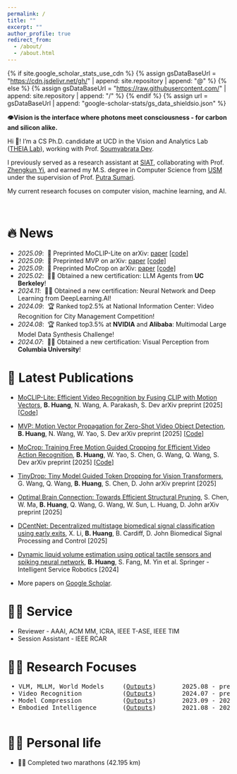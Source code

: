 ```yaml
---
permalink: /
title: ""
excerpt: ""
author_profile: true
redirect_from: 
  - /about/
  - /about.html
---
```


{% if site.google_scholar_stats_use_cdn %}
{% assign gsDataBaseUrl = "https://cdn.jsdelivr.net/gh/" | append: site.repository | append: "@" %}
{% else %}
{% assign gsDataBaseUrl = "https://raw.githubusercontent.com/" | append: site.repository | append: "/" %}
{% endif %}
{% assign url = gsDataBaseUrl | append: "google-scholar-stats/gs_data_shieldsio.json" %}

<span class='anchor' id='about-me'></span>


**👁️Vision is the interface where photons meet consciousness - for carbon and silicon alike.**  


Hi 👋! I’m a CS Ph.D. candidate at UCD in the Vision and Analytics Lab (<a href="https://soumyabrata.dev/theia/">THEIA Lab</a>), working with Prof. <a href="https://soumyabrata.dev/">Soumyabrata Dev</a>.  

I previously served as a research assistant at <a href="http://english.siat.cas.cn/">SIAT</a>, collaborating with Prof. <a href="https://scholar.google.com/citations?user=LggfIykAAAAJ&hl=en">Zhengkun Yi</a>, and earned my M.S. degree in Computer Science from <a href="https://www.usm.my/en/">USM</a> under the supervision of Prof. <a href="https://scholar.google.com/citations?user=OehI3nsAAAAJ&hl=en">Putra Sumari</a>.  


My current research focuses on computer vision, machine learning, and AI.  

<!--I have published several papers with total <a href='https://scholar.google.com/citations?user=WsVak2gAAAAJ'><img src="https://img.shields.io/endpoint?url={{ url | url_encode }}&logo=Google%20Scholar&labelColor=f6f6f6&color=9cf&style=flat&label=citations"></a> google scholar citations. 
-->

<br>


# 🔥 News
- *2025.09*: &nbsp;📝 Preprinted MoCLIP-Lite on arXiv: [paper](https://arxiv.org/abs/2509.17084) [[code]](https://github.com/microa/MoCLIP-Lite)
- *2025.09*: &nbsp;📝 Preprinted MVP on arXiv: [paper](https://arxiv.org/abs/2509.18388) [[code]](https://github.com/microa/MVP)
- *2025.09*: &nbsp;📝 Preprinted MoCrop on arXiv: [paper](https://arxiv.org/abs/2509.18473) [[code]](https://github.com/microa/MoCrop)
- *2025.02*: &nbsp;👨‍🎓 Obtained a new certification: LLM Agents from **UC Berkeley**!
- *2024.11*: &nbsp;👨‍🎓 Obtained a new certification: Neural Network and Deep Learning from DeepLearning.AI!
- *2024.09*: &nbsp;🏆 Ranked top2.5%<!--13/523--> at National Information Center: Video Recognition for City Management Competition!
- *2024.08*: &nbsp;🏆 Ranked top3.5%<!--38/1066--> at **NVIDIA** and **Alibaba**: Multimodal Large Model Data Synthesis Challenge!
- *2024.07*: &nbsp;👨‍🎓 Obtained a new certification: Visual Perception from **Columbia University**!


# 📝 Latest Publications 

- [MoCLIP-Lite: Efficient Video Recognition by Fusing CLIP with Motion Vectors](https://arxiv.org/abs/2509.17084), **B. Huang**, N. Wang, A. Parakash, S. Dev arXiv preprint [2025] [[Code]](https://github.com/microa/MoCLIP-Lite)
- [MVP: Motion Vector Propagation for Zero-Shot Video Object Detection](https://arxiv.org/abs/2509.18388), **B. Huang**, N. Wang, W. Yao, S. Dev arXiv preprint [2025] [[Code]](https://github.com/microa/MVP)
- [MoCrop: Training Free Motion Guided Cropping for Efficient Video Action Recognition](https://arxiv.org/abs/2509.18473), **B. Huang**, W. Yao, S. Chen, G. Wang, Q. Wang, S. Dev arXiv preprint [2025] [[Code]](https://github.com/microa/MoCrop)
- [TinyDrop: Tiny Model Guided Token Dropping for Vision Transformers](https://arxiv.org/abs/2509.03379), G. Wang, Q. Wang, **B. Huang**, S. Chen, D. John arXiv preprint [2025]
- [Optimal Brain Connection: Towards Efficient Structural Pruning](https://arxiv.org/abs/2508.05521), S. Chen, W. Ma, **B. Huang**, Q. Wang, G. Wang, W. Sun, L. Huang, D. John arXiv preprint [2025]
- [DCentNet: Decentralized multistage biomedical signal classification using early exits](https://doi.org/10.1016/j.bspc.2024.107468  ), X. Li, **B. Huang**, B. Cardiff, D. John Biomedical Signal Processing and Control [2025]
- [Dynamic liquid volume estimation using optical tactile sensors and spiking neural network](https://doi.org/10.1007/s11370-023-00488-0  ), **B. Huang**, S. Fang, M. Yin et al. Springer - Intelligent Service Robotics [2024]

- More papers on [Google Scholar](https://scholar.google.com/citations?user=WsVak2gAAAAJ).

# 👨‍💻 Service
- Reviewer - AAAI, ACM MM, ICRA, IEEE T-ASE, IEEE TIM
- Session Assistant - IEEE RCAR

# 👨‍💻 Research Focuses
<pre>
 • VLM, MLLM, World Models     (<a href="/vlm-mllm/">Outputs</a>)       2025.08 - present
 • Video Recognition           (<a href="/video-recognition/">Outputs</a>)       2024.07 - present
 • Model Compression           (<a href="/model-compression/">Outputs</a>)       2023.09 - 2024.06
 • Embodied Intelligence       (<a href="/robotics/">Outputs</a>)       2021.08 - 2023.08

</pre>

# 🏃‍♂️ Personal life
- 🏃‍♂️ Completed two marathons (42.195 km)
<br>
